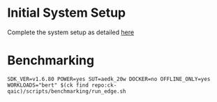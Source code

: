 # Initial System Setup 
Complete the system setup as detailed [here](https://github.com/krai/ck-qaic/blob/main/script/setup.aedk/README.md)

# Benchmarking 
``` 
SDK_VER=v1.6.80 POWER=yes SUT=aedk_20w DOCKER=no OFFLINE_ONLY=yes  WORKLOADS="bert" $(ck find repo:ck-qaic)/scripts/benchmarking/run_edge.sh  
```